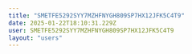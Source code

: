 ```yaml
---
title: "SMETFE5292SYY7MZHFNYGH809SP7HX12JFK5C4T9"
date: 2025-01-22T18:10:31.229Z
user: SMETFE5292SYY7MZHFNYGH809SP7HX12JFK5C4T9
layout: "users"
---
```

    